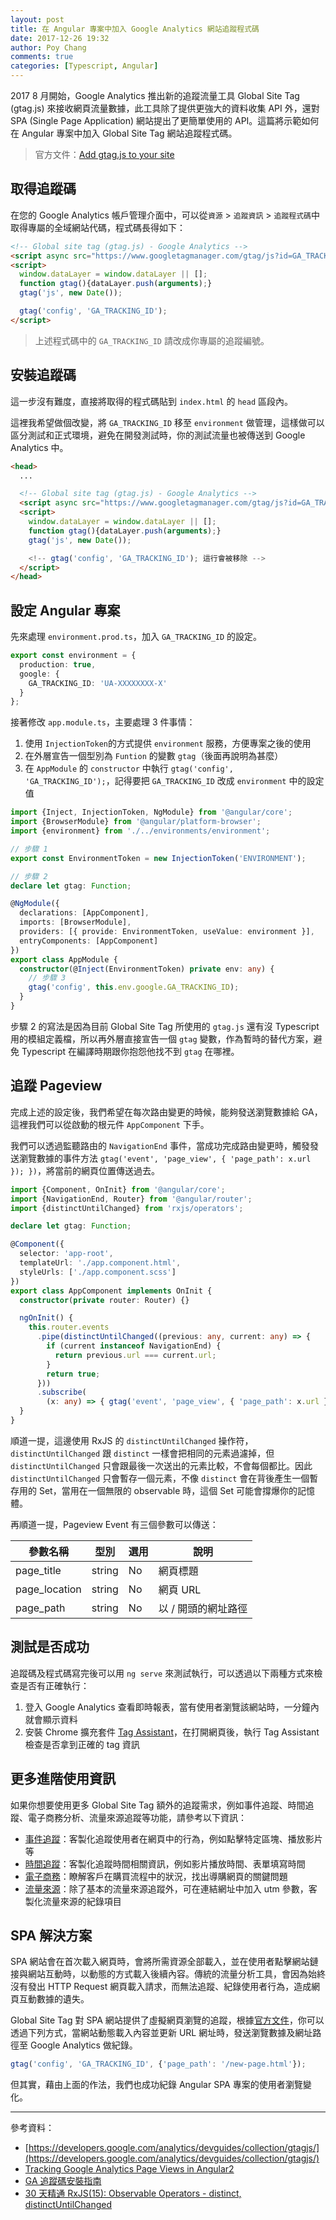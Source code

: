 ```yaml
---
layout: post
title: 在 Angular 專案中加入 Google Analytics 網站追蹤程式碼
date: 2017-12-26 19:32
author: Poy Chang
comments: true
categories: [Typescript, Angular]
---
```

2017 8 月開始，Google Analytics 推出新的追蹤流量工具 Global Site Tag (gtag.js) 來接收網頁流量數據，此工具除了提供更強大的資料收集 API 外，還對 SPA (Single Page Application) 網站提出了更簡單使用的 API。這篇將示範如何在 Angular 專案中加入 Global Site Tag 網站追蹤程式碼。

>官方文件：[Add gtag.js to your site](https://developers.google.com/analytics/devguides/collection/gtagjs/)
 
## 取得追蹤碼

在您的 Google Analytics 帳戶管理介面中，可以從`資源` > `追蹤資訊` > `追蹤程式碼`中取得專屬的全域網站代碼，程式碼長得如下：

```html
<!-- Global site tag (gtag.js) - Google Analytics -->
<script async src="https://www.googletagmanager.com/gtag/js?id=GA_TRACKING_ID"></script>
<script>
  window.dataLayer = window.dataLayer || [];
  function gtag(){dataLayer.push(arguments);}
  gtag('js', new Date());

  gtag('config', 'GA_TRACKING_ID');
</script>
```

>上述程式碼中的 `GA_TRACKING_ID` 請改成你專屬的追蹤編號。

## 安裝追蹤碼

這一步沒有難度，直接將取得的程式碼貼到 `index.html` 的 `head` 區段內。

這裡我希望做個改變，將 `GA_TRACKING_ID` 移至 `environment` 做管理，這樣做可以區分測試和正式環境，避免在開發測試時，你的測試流量也被傳送到 Google Analytics 中。

```html
<head>
  ...

  <!-- Global site tag (gtag.js) - Google Analytics -->
  <script async src="https://www.googletagmanager.com/gtag/js?id=GA_TRACKING_ID"></script>
  <script>
    window.dataLayer = window.dataLayer || [];
    function gtag(){dataLayer.push(arguments);}
    gtag('js', new Date());

    <!-- gtag('config', 'GA_TRACKING_ID'); 這行會被移除 -->
  </script>
</head>
```

## 設定 Angular 專案

先來處理 `environment.prod.ts`，加入 `GA_TRACKING_ID` 的設定。

```typescript
export const environment = {
  production: true,
  google: {
    GA_TRACKING_ID: 'UA-XXXXXXXX-X'
  }
};
```

接著修改 `app.module.ts`，主要處理 3 件事情：

1. 使用 `InjectionToken`的方式提供 `environment` 服務，方便專案之後的使用
2. 在外層宣告一個型別為 `Funtion` 的變數 `gtag`（後面再說明為甚麼）
3. 在 `AppModule` 的 `constructor` 中執行 `gtag('config', 'GA_TRACKING_ID');`，記得要把 `GA_TRACKING_ID` 改成 `environment` 中的設定值

```typescript
import {Inject, InjectionToken, NgModule} from '@angular/core';
import {BrowserModule} from '@angular/platform-browser';
import {environment} from './../environments/environment';

// 步驟 1
export const EnvironmentToken = new InjectionToken('ENVIRONMENT');

// 步驟 2
declare let gtag: Function;

@NgModule({
  declarations: [AppComponent],
  imports: [BrowserModule],
  providers: [{ provide: EnvironmentToken, useValue: environment }],
  entryComponents: [AppComponent]
})
export class AppModule {
  constructor(@Inject(EnvironmentToken) private env: any) {
    // 步驟 3
    gtag('config', this.env.google.GA_TRACKING_ID);
  }
}
```

步驟 2 的寫法是因為目前 Global Site Tag 所使用的 `gtag.js` 還有沒 Typescript 用的模組定義檔，所以再外層直接宣告一個 `gtag` 變數，作為暫時的替代方案，避免 Typescript 在編譯時期跟你抱怨他找不到 `gtag` 在哪裡。

## 追蹤 Pageview

完成上述的設定後，我們希望在每次路由變更的時候，能夠發送瀏覽數據給 GA，這裡我們可以從啟動的根元件 `AppComponent` 下手。

我們可以透過監聽路由的 `NavigationEnd` 事件，當成功完成路由變更時，觸發發送瀏覽數據的事件方法 `gtag('event', 'page_view', { 'page_path': x.url }); })`，將當前的網頁位置傳送過去。

```typescript
import {Component, OnInit} from '@angular/core';
import {NavigationEnd, Router} from '@angular/router';
import {distinctUntilChanged} from 'rxjs/operators';

declare let gtag: Function;

@Component({
  selector: 'app-root',
  templateUrl: './app.component.html',
  styleUrls: ['./app.component.scss']
})
export class AppComponent implements OnInit {
  constructor(private router: Router) {}

  ngOnInit() {
    this.router.events
      .pipe(distinctUntilChanged((previous: any, current: any) => {
        if (current instanceof NavigationEnd) {
          return previous.url === current.url;
        }
        return true;
      }))
      .subscribe(
        (x: any) => { gtag('event', 'page_view', { 'page_path': x.url }); });
  }
}
```

順道一提，這邊使用 RxJS 的 `distinctUntilChanged` 操作符，`distinctUntilChanged` 跟 `distinct` 一樣會把相同的元素過濾掉，但 `distinctUntilChanged` 只會跟最後一次送出的元素比較，不會每個都比。因此 `distinctUntilChanged` 只會暫存一個元素，不像 `distinct` 會在背後產生一個暫存用的 Set，當用在一個無限的 observable 時，這個 Set 可能會撐爆你的記憶體。

再順道一提，Pageview Event 有三個參數可以傳送：

<table class="table table-striped">
<thead>
  <tr>
    <th>參數名稱</th>
	<th>型別</th>
	<th>選用</th>
	<th>說明</th>
  </tr>
</thead>
<tbody>
  <tr>
    <td>page_title</td>
	<td>string</td>
	<td>No</td>
	<td>網頁標題</td>
  </tr>
  <tr>
    <td>page_location</td>
	<td>string</td>
	<td>No</td>
	<td>網頁 URL</td>
  </tr>
  <tr>
    <td>page_path</td>
	<td>string</td>
	<td>No</td>
	<td>以 / 開頭的網址路徑</td>
  </tr>
</tbody>
</table>

## 測試是否成功

追蹤碼及程式碼寫完後可以用 `ng serve` 來測試執行，可以透過以下兩種方式來檢查是否有正確執行：

1. 登入 Google Analytics 查看即時報表，當有使用者瀏覽該網站時，一分鐘內就會顯示資料
2. 安裝 Chrome 擴充套件 [Tag Assistant](https://chrome.google.com/webstore/detail/tag-assistant-by-google/kejbdjndbnbjgmefkgdddjlbokphdefk?hl=zh-TW)，在打開網頁後，執行 Tag Assistant 檢查是否拿到正確的 tag 資訊

## 更多進階使用資訊

如果你想要使用更多 Global Site Tag 額外的追蹤需求，例如事件追蹤、時間追蹤、電子商務分析、流量來源追蹤等功能，請參考以下資訊：

* [事件追蹤](https://developers.google.com/analytics/devguides/collection/gtagjs/events)：客製化追蹤使用者在網頁中的行為，例如點擊特定區塊、播放影片等
* [時間追蹤](https://developers.google.com/analytics/devguides/collection/gtagjs/user-timings)：客製化追蹤時間相關資訊，例如影片播放時間、表單填寫時間
* [電子商務](https://developers.google.com/analytics/devguides/collection/gtagjs/enhanced-ecommerce)：瞭解客戶在購買流程中的狀況，找出導購網頁的關鍵問題
* [流量來源](https://support.google.com/analytics/answer/1033867?hl=zh-Hant)：除了基本的流量來源追蹤外，可在連結網址中加入 utm 參數，客製化流量來源的紀錄項目

## SPA 解決方案 

SPA 網站會在首次載入網頁時，會將所需資源全部載入，並在使用者點擊網站鏈接與網站互動時，以動態的方式載入後續內容。傳統的流量分析工具，會因為始終沒有發出 HTTP Request 網頁載入請求，而無法追蹤、紀錄使用者行為，造成網頁互動數據的遺失。 

Global Site Tag 對 SPA 網站提供了虛擬網頁瀏覽的追蹤，根據[官方文件](https://developers.google.com/analytics/devguides/collection/gtagjs/single-page-applications)，你可以透過下列方式，當網站動態載入內容並更新 URL 網址時，發送瀏覽數據及網址路徑至 Google Analytics 做紀錄。

```javascript
gtag('config', 'GA_TRACKING_ID', {'page_path': '/new-page.html'});
```

但其實，藉由上面的作法，我們也成功紀錄 Angular SPA 專案的使用者瀏覽變化。

----------

參考資料：

* [https://developers.google.com/analytics/devguides/collection/gtagjs/](https://developers.google.com/analytics/devguides/collection/gtagjs/)
* [Tracking Google Analytics Page Views in Angular2](https://stackoverflow.com/questions/37655898/tracking-google-analytics-page-views-in-angular2)
* [GA 追蹤碼安裝指南](https://training.pada-x.com/docs/article.jsp?key=google-analytics-tracking-code)
* [30 天精通 RxJS(15): Observable Operators - distinct, distinctUntilChanged](https://ithelp.ithome.com.tw/articles/10188194)


